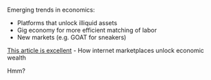 ---
---

Emerging trends in economics:

- Platforms that unlock illiquid assets
- Gig economy for more efficient matching of labor
- New markets (e.g. GOAT for sneakers)

[This article is excellent](http://abovethecrowd.com/2019/02/27/money-out-of-nowhere-how-internet-marketplaces-unlock-economic-wealth/) - How internet marketplaces unlock economic wealth

Hmm?
